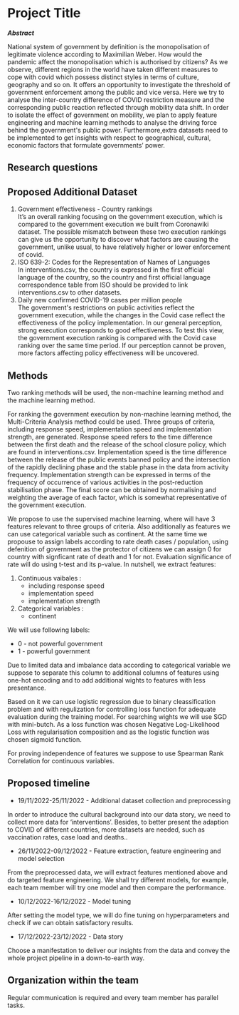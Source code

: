 # Project Title

***Abstract***

National system of government by definition is the monopolisation of legitimate violence according to Maximilian Weber. How would the pandemic affect the monopolisation which is authorised by citizens? As we observe, different regions in the world have taken different measures to cope with covid which possess distinct styles in terms of culture, geography and so on.  It offers an opportunity to investigate the threshold of government enforcement among the public and vice versa. Here we try to analyse the inter-country difference of COVID restriction measure and the corresponding public reaction reflected through mobility data shift. In order to isolate the effect of government on mobility, we plan to apply feature engineering and machine learning methods to analyse the driving force behind the government's public power. Furthermore,extra datasets need to be implemented to get insights with respect to geographical, cultural, economic factors that formulate governments’ power.

## Research questions

## Proposed Additional Dataset
1. Government effectiveness - Country rankings  
It’s an overall ranking focusing on the government execution, which is compared to the government execution we built from Coronawiki dataset. The possible mismatch between these two execution rankings can give us the opportunity to discover what factors are causing the government, unlike usual, to have relatively higher or lower enforcement of covid.
2. ISO 639-2: Codes for the Representation of Names of Languages  
In interventions.csv, the country is expressed in the first official language of the country, so the country and first official language correspondence table from ISO should be provided to link interventions.csv to other datasets.
3. Daily new confirmed COVID-19 cases per million people  
The government's restrictions on public activities reflect the government execution, while the changes in the Covid case reflect the effectiveness of the policy implementation. In our general perception, strong execution corresponds to good effectiveness. To test this view, the government execution ranking is compared with the Covid case ranking over the same time period. If our perception cannot be proven, more factors affecting policy effectiveness will be uncovered.


## Methods
Two ranking methods will be used, the non-machine learning method and the machine learning method.  

For ranking the government execution by non-machine learning method, the Multi-Criteria Analysis method could be used. Three groups of criteria, including response speed, implementation speed and implementation strength, are generated. Response speed refers to the time difference between the first death and the release of the school closure policy, which are found in interventions.csv. Implementation speed is the time difference between the release of the public events banned policy and the intersection of the rapidly declining phase and the stable phase in the data from activity frequency. Implementation strength can be expressed in terms of the frequency of occurrence of various activities in the post-reduction stabilisation phase. The final score can be obtained by normalising and weighting the average of each factor, which is somewhat representative of the government execution.

We propose to use the supervised machine learning, where will have 3 features relevant to three groups of criteria. Also additionally as features we can use categorical variable such as continent. At the same time we propouse to assign labels according to rate death cases / population, using defenition of government  as the protector of citizens we can assign 0 for country with signficant rate of death and 1 for not. Evaluation significance of rate will do using t-test and its p-value. In nutshell, we extract features: 
1. Continuous vaibales :
    - including response speed
    - implementation speed
    - implementation strength
2. Categorical variables :
    - continent
 
We will use following labels:  
  - 0 - not powerful government   
  - 1 - powerful government

Due to limited data and imbalance data according to categorical variable we suppose to separate this column to additional columns of features using one-hot encoding and to add additional wights to features with less presentance.

Based on it we can use logistic regression due to binary cleassification problem and with regulization for controlling loss function for adequate evaluation during the training model. For searching wights we will use SGD with mini-butch. As a loss function was chosen Negative Log-Likelihood Loss with regularisation composition and as the logistic function was chosen sigmoid function.   

For proving independence of features we suppose to use Spearman Rank Correlation for continuous variables.

## Proposed timeline
- 19/11/2022-25/11/2022 - Additional dataset collection and preprocessing

In order to introduce the cultural background into our data story, we need to collect more data for ‘interventions’. Besides, to better present the adaption to COVID of different countries, more datasets are needed, such as vaccination rates, case load and deaths..

- 26/11/2022-09/12/2022 - Feature extraction, feature engineering and model selection

From the preprocessed data, we will extract features mentioned above and do targeted feature engineering. We shall try different models, for example, each team member will try one model and then compare the performance. 


- 10/12/2022-16/12/2022 - Model tuning

After setting the model type, we will do fine tuning on hyperparameters and check if we can obtain satisfactory results.

- 17/12/2022-23/12/2022 - Data story

Choose a  manifestation to deliver our insights from the data and convey the whole project pipeline in a down-to-earth way.

## Organization within the team
Regular communication is required and every team member has parallel tasks.

